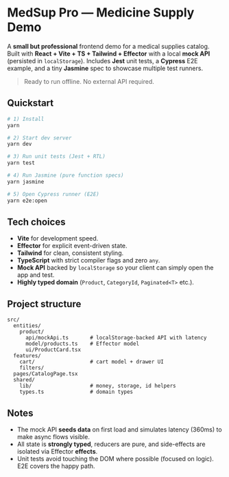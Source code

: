 # MedSup Pro — Medicine Supply Demo

A **small but professional** frontend demo for a medical supplies catalog. Built with **React + Vite + TS + Tailwind + Effector** with a local **mock API** (persisted in `localStorage`). Includes **Jest** unit tests, a **Cypress** E2E example, and a tiny **Jasmine** spec to showcase multiple test runners.

> Ready to run offline. No external API required.

## Quickstart

```bash
# 1) Install
yarn

# 2) Start dev server
yarn dev

# 3) Run unit tests (Jest + RTL)
yarn test

# 4) Run Jasmine (pure function specs)
yarn jasmine

# 5) Open Cypress runner (E2E)
yarn e2e:open
```

## Tech choices

- **Vite** for development speed.
- **Effector** for explicit event-driven state.
- **Tailwind** for clean, consistent styling.
- **TypeScript** with strict compiler flags and zero `any`.
- **Mock API** backed by `localStorage` so your client can simply open the app and test.
- **Highly typed domain** (`Product`, `CategoryId`, `Paginated<T>` etc.).

## Project structure

```
src/
  entities/
    product/
      api/mockApi.ts       # localStorage-backed API with latency
      model/products.ts    # Effector model
      ui/ProductCard.tsx
  features/
    cart/                  # cart model + drawer UI
    filters/
  pages/CatalogPage.tsx
  shared/
    lib/                   # money, storage, id helpers
    types.ts               # domain types
```

## Notes

- The mock API **seeds data** on first load and simulates latency (360ms) to make async flows visible.
- All state is **strongly typed**, reducers are pure, and side-effects are isolated via Effector **effects**.
- Unit tests avoid touching the DOM where possible (focused on logic). E2E covers the happy path.
```

